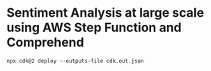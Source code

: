 # Sentiment Analysis at large scale using AWS Step Function and Comprehend

```shell
npx cdk@2 deploy --outputs-file cdk.out.json
```
